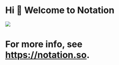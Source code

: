 # Hi 👋 Welcome to Notation

![](https://notation-media.s3.amazonaws.com/demo.gif)

# For more info, see https://notation.so.